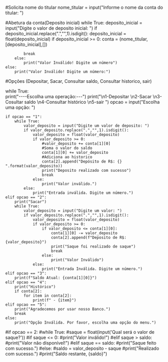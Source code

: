 #Solicita nome do titular
nome_titular = input("Informe o nome da conta do titular: ")

#Abetura da conta(Deposito inicial)
while True:
    deposito_inicial = input("Digite o valor de deposito inicial: ")
    if deposito_inicial.replace(".","",1).isdigit():
        deposito_inicial = float(deposito_inicial)
        if deposito_inicial >= 0:
            conta = (nome_titular, [deposito_inicial],[])
            
            break
        else:
            print("Valor Inválido! Digite um número")
    else:
        print("Valor Inválido! Digite um número:")

#Opções (Depositar, Sacar, Consultar saldo, Consultar historico, sair)

while True:     
    print("----Escolha uma operação:---")
    print("\n1-Depositar \n2-Sacar \n3-Cosultar saldo \n4-Consultar histórico \n5-sair ")
    opcao = input("Escolha uma opção: ")

    if opcao == "1":
        while True:
            valor_deposito = input("Digite um valor de deposito: ")
            if valor_deposito.replace(".","",1).isdigit():
                valor_deposito = float(valor_deposito)
                if valor_deposito >= 0:
                    #valor_deposito += conta[1][0]
                    #Soma o valor do saldo
                    conta[1][0] += valor_deposito
                    #Adiciona ao historico
                    conta[2].append("Depósito de R$: {} ".format(valor_deposito))
                    print("Deposito realizado com sucesso")
                    break
                else:
                    print("Valor inválido.")
            else: 
                print("Entrada inválida. Digite um número.")
    elif opcao == "2":
        print("Sacar")
        while True:
            valor_deposito = input("Digite um valor: ")
            if valor_deposito.replace(".","",1).isdigit():
                valor_deposito = float(valor_deposito)
                if valor_deposito >= 0:
                    if valor_deposito <= conta[1][0]:
                        conta[1][0] -= valor_deposito
                        conta[2].append(f"Deposito de R$: {valor_deposito}")
                        print("Saque foi realizado de saque")
                        break
                    else:
                        print("Valor Inválido")
                else:
                    print("Entrada Inválida. Digite um número.")
    elif opcao == "3":
        print(f"Saldo Atual: {conta[1][0]}")
    elif opcao == "4":
        print("Histórico")
        if conta[2]:
            for item in conta[2]:
                print(f" - {item}")
    elif opcao == "5":
        print("Agradecemos por usar nosso Banco.")
        break
    else: 
        print("Opção Inválida. Por favor, escolha uma opção do menu.")

#if opcao == 2:
    #while True:
        #saque = float(input('Qual será o valor de saque?'))
        #if saque <= 0:
            #print("Valor inválido!")
        #elif saque > saldo:
            #print("Valor não disponível!")
        #elif saque == saldo:
         #print("Saque feito com sucesso.")
#else:
    #saldo = valor_deposito - saque
#print("Realizado com sucesso.")
#print("Saldo restante, {saldo}")

